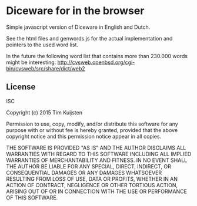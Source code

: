 # Diceware for in the browser

Simple javascript version of Diceware in English and Dutch.

See the html files and genwords.js for the actual implementation and pointers to
the used word list.

In the future the following word list that contains more than 230.000 words
might be interesting:
http://cvsweb.openbsd.org/cgi-bin/cvsweb/src/share/dict/web2

## License

ISC

Copyright (c) 2015 Tim Kuijsten

Permission to use, copy, modify, and/or distribute this software for any
purpose with or without fee is hereby granted, provided that the above
copyright notice and this permission notice appear in all copies.

THE SOFTWARE IS PROVIDED "AS IS" AND THE AUTHOR DISCLAIMS ALL WARRANTIES
WITH REGARD TO THIS SOFTWARE INCLUDING ALL IMPLIED WARRANTIES OF
MERCHANTABILITY AND FITNESS. IN NO EVENT SHALL THE AUTHOR BE LIABLE FOR
ANY SPECIAL, DIRECT, INDIRECT, OR CONSEQUENTIAL DAMAGES OR ANY DAMAGES
WHATSOEVER RESULTING FROM LOSS OF USE, DATA OR PROFITS, WHETHER IN AN
ACTION OF CONTRACT, NEGLIGENCE OR OTHER TORTIOUS ACTION, ARISING OUT OF
OR IN CONNECTION WITH THE USE OR PERFORMANCE OF THIS SOFTWARE.

